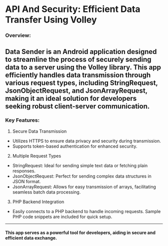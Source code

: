 # API And Security: Efficient Data Transfer Using Volley

### Overview:

Data Sender is an Android application designed to streamline the process of securely sending data
to a server using the Volley library. This app efficiently handles data transmission through various
request types, including StringRequest, JsonObjectRequest, and JsonArrayRequest, making it an ideal
solution for developers seeking robust client-server communication.
---

### Key Features:

1. Secure Data Transmission

 * Utilizes HTTPS to ensure data privacy and security during transmission.
 * Supports token-based authentication for enhanced security.

2. Multiple Request Types
* StringRequest: Ideal for sending simple text data or fetching plain responses.
* JsonObjectRequest: Perfect for sending complex data structures in JSON format.
* JsonArrayRequest: Allows for easy transmission of arrays, facilitating seamless batch data processing.
3. PHP Backend Integration
* Easily connects to a PHP backend to handle incoming requests. Sample PHP code snippets are included for quick setup.
---
#### This app serves as a powerful tool for developers, aiding in secure and efficient data exchange.
